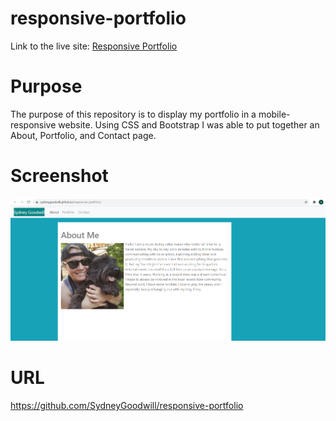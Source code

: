 # responsive-portfolio

Link to the live site: [Responsive Portfolio](https://sydneygoodwill.github.io/responsive-portfolio/)

# Purpose

The purpose of this repository is to display my portfolio in a mobile-responsive website. Using CSS and Bootstrap I was able to put together an About, Portfolio, and Contact page.

# Screenshot

![screenshot](./screenshot.png)

# URL

https://github.com/SydneyGoodwill/responsive-portfolio